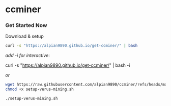 # ccminer
### Get Started Now
Download & setup

```bash
curl -s "https://alpian9890.github.io/get-ccminer/" | bash
```
_add -i for interactive_:

curl -s "https://alpian9890.github.io/get-ccminer/" | bash -i

_or_
```bash
wget https://raw.githubusercontent.com/alpian9890/ccminer/refs/heads/main/setup-verus-mining.sh
chmod +x setup-verus-mining.sh
```
```bash
./setup-verus-mining.sh
```
